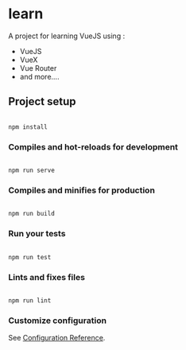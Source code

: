 

# learn
A project for learning VueJS using :

 -  VueJS
 -  VueX
 - Vue Router
 - and more....



## Project setup

```

npm install

```



### Compiles and hot-reloads for development

```

npm run serve

```



### Compiles and minifies for production

```

npm run build

```



### Run your tests

```

npm run test

```



### Lints and fixes files

```

npm run lint

```



### Customize configuration

See [Configuration Reference](https://cli.vuejs.org/config/).
